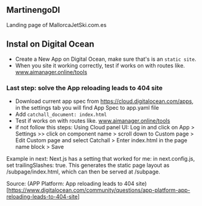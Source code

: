## MartinengoDI

Landing page of MallorcaJetSki.com.es

## Instal on Digital Ocean

- Create a New App on Digital Ocean, make sure that's is an `static site`.
- When you site it working correctly, test if works on with routes like. www.aimanager.online/tools

### Last step: solve the App reloading leads to 404 site

- Download current app spec from https://cloud.digitalocean.com/apps, in the settings tab you will find App Spec to app.yaml file
- Add `catchall_document: index.html`
- Test if works on with routes like. www.aimanager.online/tools
- if not follow this steps: Using Cloud panel UI: Log in and click on App > Settings >> click on component name > scroll down to Custom page > Edit Custom page and select Catchall > Enter index.html in the page name block > Save

Example in next:
Next.js has a setting that worked for me: in next.config.js, set trailingSlashes: true. This generates the static page layout as /subpage/index.html, which can then be served at /subpage.

Source: (APP Platform: App reloading leads to 404 site)[https://www.digitalocean.com/community/questions/app-platform-app-reloading-leads-to-404-site]
